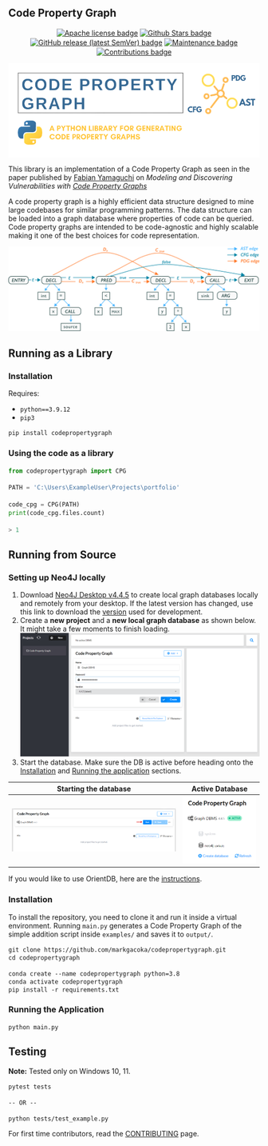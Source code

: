 ## Code Property Graph
<p align="center">
  <a href="https://github.com/markgacoka/codepropertygraph/blob/main/LICENSE" alt="License"><img align="center" alt="Apache license badge" src="https://img.shields.io/github/license/markgacoka/codepropertygraph?style=flat-square"></a>
  <a href="https://github.com/markgacoka/codepropertygraph/pulse" alt="Stars"><img align="center" alt="Github Stars badge" src="https://img.shields.io/github/stars/markgacoka/codepropertygraph?style=flat-square"></a>
  <a href="https://github.com/markgacoka/codepropertygraph/releases" alt="Release"><img align="center" alt="GitHub release (latest SemVer) badge" src="https://img.shields.io/github/v/release/markgacoka/codepropertygraph?style=flat-square"></a>
  <a href="https://github.com/markgacoka/codepropertygraph/graphs/contributors" alt="Maintained"><img align="center" alt="Maintenance badge" src="https://img.shields.io/maintenance/yes/2022?style=flat-square"></a>
  <a href="https://github.com/markgacoka/codepropertygraph/blob/main/CONTRIBUTING.md" alt="Contributions Welcome"><img align="center" alt="Contributions badge" src="https://img.shields.io/badge/contributions-welcome-blue?style=flat-square"></a>
</p>

<p align="center"><img align="center" alt="Code Property Graph Logo" src="https://raw.githubusercontent.com/markgacoka/codepropertygraph/main/media/cpg.png"></p>

This library is an implementation of a Code Property Graph as seen in the paper published by [Fabian Yamaguchi](https://fabianyamaguchi.com/) on *Modeling and Discovering Vulnerabilities with [Code Property Graphs](https://www.sec.cs.tu-bs.de/pubs/2014-ieeesp.pdf)*

A code property graph is a highly efficient data structure designed to mine large codebases for similar programming patterns. The data structure can be loaded into a graph database where properties of code can be queried. Code property graphs are intended to be code-agnostic and highly scalable making it one of the best choices for code representation.

![Code Property Graph Demo](https://raw.githubusercontent.com/markgacoka/codepropertygraph/main/media/cpg_arrow.png)

## Running as a Library
### Installation
Requires:
- `python==3.9.12`
- `pip3`
```
pip install codepropertygraph
```

### Using the code as a library
```python
from codepropertygraph import CPG

PATH = 'C:\Users\ExampleUser\Projects\portfolio'

code_cpg = CPG(PATH)
print(code_cpg.files.count)

> 1
```

## Running from Source
### Setting up Neo4J locally
1. Download [Neo4J Desktop v4.4.5](https://neo4j.com/download/) to create local graph databases locally and remotely from your desktop.
  If the latest version has changed, use this link to download the [version]((https://neo4j.com/download/neo4j-desktop/?edition=desktop&flavour=winstall64&release=1.4.15&offline=true)) used for development.
2. Create a **new project** and a **new local graph database** as shown below. It might take a few moments to finish loading.
  ![Create graph database](media/create_project.png)
3. Start the database. Make sure the DB is active before heading onto the [Installation](#installation-1) and [Running the application](#running-the-application) sections.

| Starting the database | Active Database |
|-----------------------|-----------------|
| ![Start the DB](media/start_db.png) | ![Active DB](media/db_active.png) |

If you would like to use OrientDB, here are the [instructions](/ORIENTDB.md).

### Installation
To install the repository, you need to clone it and run it inside a virtual environment. Running `main.py` generates a Code Property Graph of the simple addition script inside `examples/` and saves it to `output/`.
```
git clone https://github.com/markgacoka/codepropertygraph.git
cd codepropertygraph

conda create --name codepropertygraph python=3.8
conda activate codepropertygraph
pip install -r requirements.txt
```

### Running the Application
```
python main.py
```

## Testing
**Note:** Tested only on Windows 10, 11.
```
pytest tests

-- OR --

python tests/test_example.py
```

For first time contributors, read the [CONTRIBUTING](https://github.com/markgacoka/codepropertygraph/blob/main/CONTRIBUTING.md) page.

